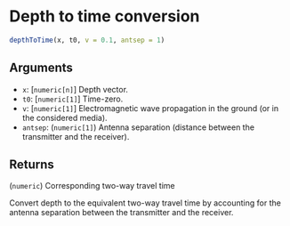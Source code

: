 # Depth to time conversion

```r
depthToTime(x, t0, v = 0.1, antsep = 1)
```

## Arguments

- `x`: [`numeric[n]`] Depth vector.
- `t0`: [`numeric[1]`] Time-zero.
- `v`: [`numeric[1]`] Electromagnetic wave propagation in the ground (or in the considered media).
- `antsep`: (`numeric[1]`) Antenna separation (distance between the transmitter and the receiver).

## Returns

(`numeric`) Corresponding two-way travel time

Convert depth to the equivalent two-way travel time by accounting for the antenna separation between the transmitter and the receiver.